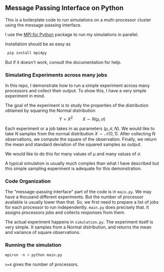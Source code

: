 Message Passing Interface on Python
---

This is a boilerplate code to run simulations on a multi-processor cluster using the message-passing interface.

I use the [MPI for Python](https://mpi4py.readthedocs.io/en/stable/) package to run my simulations in parallel.

Installation should be as easy as
```python
 pip install mpi4py
```
But if it doesn't work, consult the documentation for help.

### Simulating Experiments across many jobs

In this repo, I demonstrate how to run a simple experiment across many processors and collect their output. To show this, I have a very simple experiment in mind.

The goal of the experiment is to study the properties of the distribution obtained by squaring the Normal distribution
$$Y = X^2 \qquad X \sim N(\mu, \sigma)$$

Each experiment or a job takes in as parameters $(\mu, \sigma, N)$. 
We would like to take $N$ samples from the normal distribution $X \sim \mathcal{N}(0, 1)$. After collecting $N$ observations, we compute the square of the observation. 
Finally, we return the mean and standard deviation of the squared samples as output. 

We would like to do this for many values of $\mu$ and many values of $\sigma$. 

A typical simulation is usually much complex than what I have described but this simple sampling experiment is adequate for this demonstration. 

### Code Organization

The "message-passing interface" part of the code is in `main.py`. We may have a thousand different experiments. But the number of processor available is usually lower than that.
So, we first need to prepare a list of jobs for each processor to run independently. `main.py` does precisely that. It assigns processors jobs and collects responses from them.

The actual experiment happens in `simulation.py`. The experiment itself is very simple. It samples from a Normal distribution, and returns the mean and variance of square observations. 

 ### Running the simulation
 ```python
mpirun -n 4 python main.py
```
`n=4` gives the number of processors.
